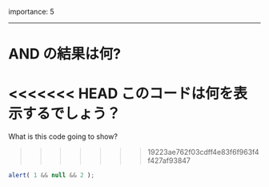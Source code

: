 importance: 5

---

# AND の結果は何?

<<<<<<< HEAD
このコードは何を表示するでしょう？
=======
What is this code going to show?
>>>>>>> 19223ae762f03cdff4e83f6f963f4f427af93847

```js
alert( 1 && null && 2 );
```
